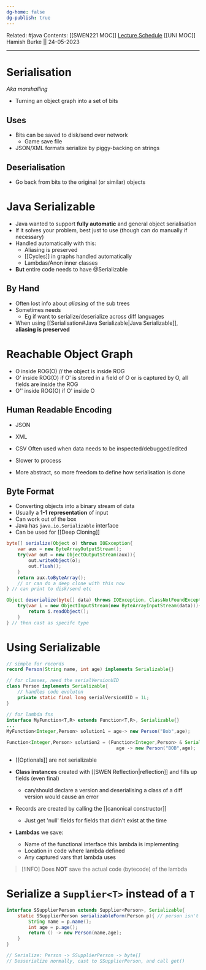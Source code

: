 ```yaml
---
dg-home: false
dg-publish: true
---
```

Related: #java 
Contents: [[SWEN221 MOC]]
[Lecture Schedule](https://ecs.wgtn.ac.nz/Courses/SWEN221_2023T1/LectureSchedule)
[[UNI MOC]]
Hamish Burke || 24-05-2023
***

# Serialisation

*Aka marshalling*

- Turning an object graph into a set of bits

## Uses

- Bits can be saved to disk/send over network
	- Game save file
- JSON/XML formats serialize by piggy-backing on strings

## Deserialisation

- Go back from bits to the original (or similar) objects

# Java Serializable

- Java wanted to support **fully automatic** and general object serialisation
- If it solves your problem, best just to use (though can do manually if necessary)
- Handled automatically with this:
	- Aliasing is preserved
	- [[Cycles]] in graphs handled automatically
	- Lambdas/Anon inner classes
- **But** entire code needs to have @Serializable

## By Hand

- Often lost info about *aliasing* of the sub trees
- Sometimes needs
	- Eg if want to serialize/deserialize across diff languages
- When using [[Serialisation#Java Serializable\|Java Serializable]], **aliasing is preserved**

# Reachable Object Graph

- O inside ROG(O) // the object is inside ROG
- O' inside ROG(O) if O' is stored in a field of O or is captured by O, all fields are inside the ROG
- O'' inside ROG(O) if O' inside O

## Human Readable Encoding

- JSON
- XML
- CSV
Often used when data needs to be inspected/debugged/edited

- Slower to process
- More abstract, so more freedom to define how serialisation is done 

## Byte Format

- Converting objects into a binary stream of data
- Usually a **1-1 representation** of input
- Can work out of the box
- Java has `java.io.Serializable` interface
- Can be used for [[Deep Cloning]]

```java
byte[] serialize(Object o) throws IOException{
	var aux = new ByteArrayOutputStream();
	try(var out = new ObjectOutputStream(aux)){
		out.writeObject(o);
		out.flush();
	}
	return aux.toByteArray();
	// or can do a deep clone with this now
} // can print to disk/send etc

Object deserialize(byte[] data) throws IOException, ClassNotFoundException{
	try(var i = new ObjectInputStream(new ByteArrayInputStream(data))){
		return i.readObject();
	}
} // then cast as specifc type
```

# Using Serializable

```java
// simple for records
record Person(String name, int age) implements Serializable{}

// for classes, need the serialVersionUID
class Person implements Serializable{
	// handles code evoluton
	private static final long serialVersionUID = 1L;
}

// for lambda fns
interface MyFunction<T,R> extends Function<T,R>, Serializable{}
...
MyFunction<Integer,Person> solution1 = age-> new Person("Bob",age);

Function<Integer,Person> solution2 = (Function<Integer,Person> & Serializable)
										age -> new Person("BOB",age);
```

- [[Optionals]] are not serializable
- **Class instances** created with [[SWEN Reflection\|reflection]] and fills up fields (even final)
	- can/should declare a version and deserialising a class of a diff version would cause an error
- Records are created by calling the [[canonical constructor]]
	- Just get 'null' fields for fields that didn't exist at the time

- **Lambdas** we save:
	- Name of the functional interface this lambda is implementing
	- Location in code where lambda defined
	- Any captured vars that lambda uses

> [!INFO]
> Does **NOT** save the actual code (bytecode) of the lambda

# Serialize a `Supplier<T>` instead of a `T`

```java
interface SSupplierPerson extends Supplier<Person>, Serializable{
	static SSupplierPerson serializableForm(Person p){ // person isn't serializable
		String name = p.name();
		int age = p.age();
		return () -> new Person(name,age);
	}
}

// Serialize: Person -> SSupplierPerson -> byte[]
// Desserialize normally, cast to SSupplierPerson, and call get()
```

